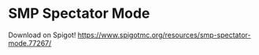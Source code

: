 # SMP Spectator Mode

Download on Spigot!
https://www.spigotmc.org/resources/smp-spectator-mode.77267/
